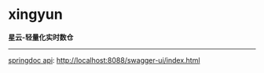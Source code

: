 # xingyun

**星云-轻量化实时数仓**



----

[springdoc api](http://localhost:8088/swagger-ui/index.html): [http://localhost:8088/swagger-ui/index.html](http://localhost:8088/swagger-ui/index.html)

